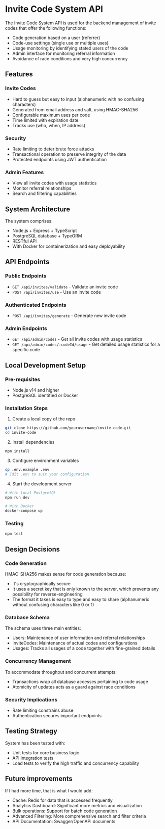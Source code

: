 # Invite Code System API

The Invite Code System API is used for the backend management of invite codes that offer the following functions:
- Code generation based on a user (referrer)
- Code-use settings (single use or multiple uses)
- Usage monitoring by identifying stated users of the code
- Admin interface for monitoring referral information
- Avoidance of race conditions and very high concurrency

## Features

### Invite Codes
- Hard to guess but easy to input (alphanumeric with no confusing characters)
- Generated from email address and salt, using HMAC-SHA256
- Configurable maximum uses per code
- Time limited with expiration date
- Tracks use (who, when, IP address)

### Security
- Rate limiting to deter brute force attacks
- Transactional operation to preserve integrity of the data
- Protected endpoints using JWT authentication

### Admin Features
- View all invite codes with usage statistics
- Monitor referral relationships
- Search and filtering capabilities

## System Architecture

The system comprises:
- Node.js + Express + TypeScript
- PostgreSQL database + TypeORM
- RESTful API
- With Docker for containerization and easy deployability

## API Endpoints


### Public Endpoints
- `GET /api/invites/validate` - Validate an invite code
- `POST /api/invites/use` - Use an invite code

### Authenticated Endpoints
- `POST /api/invites/generate` - Generate new invite code

### Admin Endpoints
- `GET /api/admin/codes` - Get all invite codes with usage statistics
- `GET /api/admin/codes/:codeId/usage` - Get detailed usage statistics for a specific code

## Local Development Setup

### Pre-requisites
- Node.js v14 and higher
- PostgreSQL identified or Docker

### Installation Steps

1. Create a local copy of the repo
```bash
git clone https://github.com/yourusername/invite-code.git
cd invite-code
```

2. Install dependencies
```bash
npm install
```

3. Configure environment variables
```bash
cp .env.example .env
# Edit .env to suit your configuration
```

4. Start the development server
```bash
# With local PostgreSQL
npm run dev

# With Docker
docker-compose up
```

### Testing
```bash
npm test
```

## Design Decisions

### Code Generation
HMAC-SHA256 makes sense for code generation because:
- It's cryptographically secure
- It uses a secret key that is only known to the server, which prevents any possibility for reverse-engineering
- The format it takes is easy to type and easy to share (alphanumeric without confusing characters like 0 or 1)

### Database Schema
The schema uses three main entities:
- Users: Maintenance of user information and referral relationships
- InviteCodes: Maintenance of actual codes and configurations
- Usages: Tracks all usages of a code together with fine-grained details

### Concurrency Management
To accommodate throughput and concurrent attempts:
- Transactions wrap all database accesses pertaining to code usage
- Atomicity of updates acts as a guard against race conditions

### Security Implications
- Rate limiting constrains abuse
- Authentication secures important endpoints

## Testing Strategy
System has been tested with:
- Unit tests for core business logic
- API integration tests
- Load tests to verify the high traffic and concurrency capability

## Future improvements
If I had more time, that is what I would add:
- Cache:  Redis for data that is accessed frequently
- Analytics Dashboard: Significant more metrics and visualization
- Bulk operations: Support for batch code generation
- Advanced Filtering: More comprehensive search and filter criteria
- API Documentation: Swagger/OpenAPI documents


